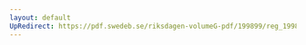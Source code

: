```yaml
---
layout: default
UpRedirect: https://pdf.swedeb.se/riksdagen-volumeG-pdf/199899/reg_199899/reg_199899_0218.pdf
---
```

